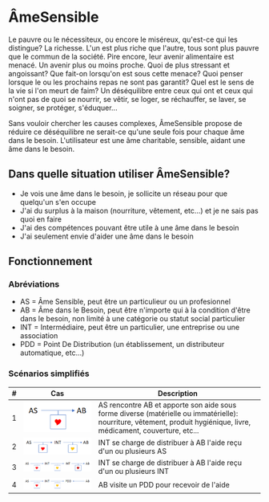 # ÂmeSensible
Le pauvre ou le nécessiteux, ou encore le miséreux, qu'est-ce qui les distingue? La richesse.
L'un est plus riche que l'autre, tous sont plus pauvre que le commun de la société.
Pire encore, leur avenir alimentaire est menacé. Un avenir plus ou moins proche.
Quoi de plus stressant et angoissant? Que fait-on lorsqu'on est sous cette menace?
Quoi penser lorsque le ou les prochains repas ne sont pas garantit? Quel est le sens de la vie si l'on meurt de faim?
Un déséquilibre entre ceux qui ont et ceux qui n'ont pas de quoi se nourrir, se vêtir, se loger, se réchauffer, se laver, se soigner, se protéger, s'éduquer...

Sans vouloir chercher les causes complexes, ÂmeSensible propose de réduire ce déséquilibre ne serait-ce qu'une seule fois pour chaque âme dans le besoin.
L'utilisateur est une âme charitable, sensible, aidant une âme dans le besoin.

## Dans quelle situation utiliser ÂmeSensible?
- Je vois une âme dans le besoin, je sollicite un réseau pour que quelqu'un s'en occupe
- J'ai du surplus à la maison (nourriture, vêtement, etc...) et je ne sais pas quoi en faire
- J'ai des compétences pouvant être utile à une âme dans le besoin
- J'ai seulement envie d'aider une âme dans le besoin

## Fonctionnement
### Abréviations
- AS = Âme Sensible, peut être un particulieur ou un profesionnel
- AB = Âme dans le Besoin, peut être n'importe qui à la condition d'être dans le besoin, non limité à une catégorie ou statut social particulier
- INT = Intermédiaire, peut être un particulier, une entreprise ou une association
- PDD = Point De Distribution (un établissement, un distributeur automatique, etc...)

### Scénarios simplifiés
|#|Cas|Description|
|-|-|-|
|1|![](img/cas_1.png)|AS rencontre AB et apporte son aide sous forme diverse (matérielle ou immatérielle): nourriture, vêtement, produit hygiénique, livre, médicament, couverture, etc...|
|2|![](img/cas_2.png)|INT se charge de distribuer à AB l'aide reçu d'un ou plusieurs AS|
|3|![](img/cas_3.png)|INT se charge de distribuer à AB l'aide reçu d'un ou plusieurs INT|
|4|![](img/cas_4.png)|AB visite un PDD pour recevoir de l'aide|

